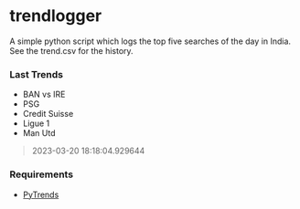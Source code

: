 # trendlogger
A simple python script which logs the top five searches of the day in India.<br>See the trend.csv for the history.<br>

<!-- Last Trends -->
### Last Trends
* BAN vs IRE
* PSG
* Credit Suisse
* Ligue 1
* Man Utd
> 2023-03-20 18:18:04.929644

<!-- Requirements -->
### Requirements
* [PyTrends](https://github.com/dreyco676/pytrends)
